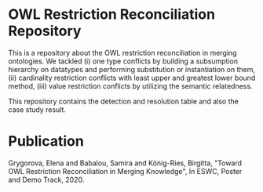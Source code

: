 # OWL Restriction Reconciliation Repository

This is a repository about the OWL restriction reconciliation in merging ontologies. 
We tackled (i) one type conflicts by building a subsumption hierarchy on datatypes and performing substitution or instantiation on them, (ii) cardinality restriction conflicts with least upper and greatest lower bound method, (iii) value restriction conflicts by utilizing the semantic relatedness. 

This repository contains the detection and resolution table and also the case study result.


# Publication
Grygorova, Elena and Babalou, Samira and König-Ries, Birgitta, "Toward OWL Restriction Reconciliation in Merging Knowledge", In ESWC, Poster and Demo Track, 2020.

